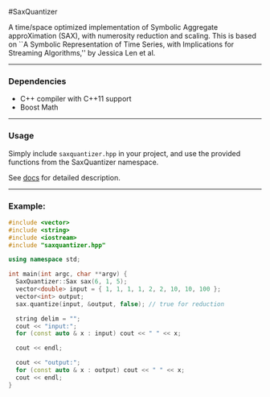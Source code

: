 #SaxQuantizer 

A time/space optimized implementation of Symbolic Aggregate approXimation (SAX), with numerosity reduction and scaling. 
This is based on ``A Symbolic Representation of Time Series, with Implications for Streaming Algorithms,'' by Jessica Len et al.

---
### Dependencies

* C++ compiler with C++11 support
* Boost Math

---
### Usage

Simply include `saxquantizer.hpp` in your project, and use the provided functions from the SaxQuantizer namespace. 

See [docs](https://htmlpreview.github.io/?https://github.com/melsabagh/sax/blob/master/docs/docs.html) for detailed description.

---
### Example: 
```C++
#include <vector>
#include <string>
#include <iostream>
#include "saxquantizer.hpp"

using namespace std;

int main(int argc, char **argv) {
  SaxQuantizer::Sax sax(6, 1, 5);
  vector<double> input = { 1, 1, 1, 1, 2, 2, 10, 10, 100 };
  vector<int> output;
  sax.quantize(input, &output, false); // true for reduction

  string delim = "";
  cout << "input:";
  for (const auto & x : input) cout << " " << x;

  cout << endl;

  cout << "output:";
  for (const auto & x : output) cout << " " << x;
  cout << endl;
}
```

